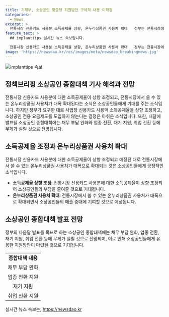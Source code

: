 ```yaml
---
title: 기재부, 소상공인 맞춤형 지원방안 구체적 내용 미확정
categories:
  - News
excerpt: >
  전통시장 신용카드 사용분 소득공제율 상향, 온누리상품권 사용처 확대   정부는 전통시장에서의 온누리상품권 사용처를 대폭 확대하고 소상공인 종합대책 발표에는 채무부담 완화와 업종 전환, 재기 지원 등이 담길 예정이라고 밝혔다. 소상공인 맞춤형 지원방안은 현재 준비 중이며, 자세한 내용은 아직 결정되지 않았다고 전했다.
feature_text: >
  ## implanttips 실시간 뉴스 속보입니다.

  전통시장 신용카드 사용분 소득공제율 상향, 온누리상품권 사용처 확대   정부는 전통시장에서의 온누리상품권 사용처를 대폭 확대하고 소상공인 종합대책 발표에는 채무부담 완화와 업종 전환, 재기 지원 등이 담길 예정이라고 밝혔다. 소상공인 맞춤형 지원방안은 현재 준비 중이며, 자세한 내용은 아직 결정되지 않았다고 전했다.
image: 'https://newsdao.kr/res/images/meta/newsdao_breakingnews.jpg'
---
```


<p><img src="https://newsdao.kr/res/images/meta/newsdao_breakingnews.jpg" alt="implanttips 속보" /></p>

<h2 data-ke-size="size26">정책브리핑 소상공인 종합대책 기사 해석과 전망</h2>

<p data-ke-size="size16">전통시장 신용카드 사용분에 대한 소득공제율이 상향 조정되고, 전통시장에서 쓸 수 있는 온누리상품권 사용처가 대폭 확대된다는 소식은 소상공인들에게 기대를 주는 소식입니다. 하지만 정부가 요구한 대로 사업장 신용카드 사용액 소득공제율을 상향 조정하고, 소상공인 전용 요금제도를 도입하지 않는다는 결정은 아쉬운 소식입니다. 또한, 내달에 발표될 소상공인 종합대책에는 채무 부담 완화와 업종 전환, 재기 지원, 취업 전환 등에 무게가 실릴 것으로 전망됩니다.</p>

<h2 data-ke-size="size26">소득공제율 조정과 온누리상품권 사용처 확대</h2>

<p data-ke-size="size16">전통시장 신용카드 사용분에 대한 소득공제율이 상향 조정되고 예정된 대로 전통시장에서 쓸 수 있는 온누리상품권 사용처가 대폭으로 확대되는 것은 소상공인들에게 긍정적인 소식입니다.</p>

<ul>
<li><b>소득공제율 상향 조정</b>: 전통시장 신용카드 사용분에 대한 소득공제율이 상향 조정되어 소상공인들의 부담을 줄여줄 것으로 기대됩니다.</li>
<li><b>온누리상품권 사용처 확대</b>: 전통시장에서 쓸 수 있는 온누리상품권 사용처가 대폭으로 확대되면서 소상공인들의 매출 증대에 기여할 것으로 예상됩니다.</li>
</ul>

<h2 data-ke-size="size26">소상공인 종합대책 발표 전망</h2>

<p data-ke-size="size16">정부의 다음달 발표를 목표로 하는 소상공인 종합대책에는 채무 부담 완화, 업종 전환, 재기 지원, 취업 전환 등에 무게가 실릴 것으로 전망되며, 이로 인해 소상공인들에게 유용한 지원방안이 마련될 것으로 기대됩니다.</p>

<table>
<tr>
<td style="text-align: center; height: 17px;"><b>종합대책 내용</b></td>
</tr>
<tr>
<td style="text-align: center; height: 17px;">채무 부담 완화</td>
</tr>
<tr>
<td style="text-align: center; height: 17px;">업종 전환 지원</td>
</tr>
<tr>
<td style="text-align: center; height: 17px;">재기 지원</td>
</tr>
<tr>
<td style="text-align: center; height: 17px;">취업 전환 지원</td>
</tr>
</table>
실시간 뉴스 속보는, <a href="https://newsdao.kr" rel="dofollow">https://newsdao.kr</a>


